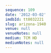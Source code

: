 ```yaml
---
sequence: 109
date: '2012-03-02'
imdbId: tt0032221
slug: arizona-1940
venue: null
venueNotes: null
medium: TCM HD
mediumNotes: null
---
```


